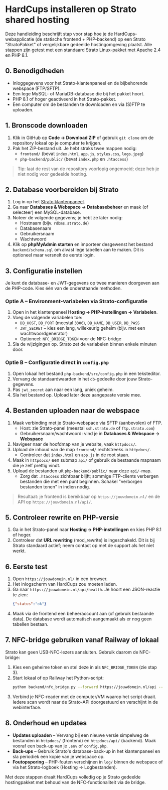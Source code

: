 # HardCups installeren op Strato shared hosting

Deze handleiding beschrijft stap voor stap hoe je de HardCups-webapplicatie
(de statische frontend + PHP-backend) op een Strato "StratoPakket" of vergelijkbare
gedeelde hostingomgeving plaatst. Alle stappen zijn getest met een standaard
Strato Linux-pakket met Apache 2.4 en PHP 8.1.

## 0. Benodigdheden

* Inloggegevens voor het Strato-klantenpaneel en de bijbehorende webspace (FTP/SFTP).
* Een lege MySQL- of MariaDB-database die bij het pakket hoort.
* PHP 8.1 of hoger geactiveerd in het Strato-pakket.
* Een computer om de bestanden te downloaden en via (S)FTP te uploaden.

## 1. Bronscode downloaden

1. Klik in GitHub op **Code → Download ZIP** of gebruik `git clone` om de
   repository lokaal op je computer te krijgen.
2. Pak het ZIP-bestand uit. Je hebt straks twee mappen nodig:
   * `frontend/` (bevat `index.html`, `app.js`, `styles.css`, `logo.jpeg`)
   * `php-backend/public/` (bevat `index.php` en `.htaccess`)

> Tip: laat de rest van de repository voorlopig ongemoeid; deze heb je niet nodig
> voor gedeelde hosting.

## 2. Database voorbereiden bij Strato

1. Log in op het [Strato klantenpaneel](https://www.strato.nl/login/).
2. Ga naar **Databases & Webspace → Databasebeheer** en maak (of selecteer)
   een MySQL-database.
3. Noteer de volgende gegevens; je hebt ze later nodig:
   * Hostnaam (bijv. `rdbms.strato.de`)
   * Databasenaam
   * Gebruikersnaam
   * Wachtwoord
4. Klik op **phpMyAdmin starten** en importeer desgewenst het bestand
   `backend/schema.sql` om alvast lege tabellen aan te maken. Dit is optioneel
   maar versnelt de eerste login.

## 3. Configuratie instellen

Je kunt de database- en JWT-gegevens op twee manieren doorgeven aan de PHP-code.
Kies één van de onderstaande methoden.

### Optie A – Environment-variabelen via Strato-configuratie

1. Open in het klantenpaneel **Hosting → PHP-instellingen → Variabelen**.
2. Voeg de volgende variabelen toe:
   * `DB_HOST`, `DB_PORT` (meestal `3306`), `DB_NAME`, `DB_USER`, `DB_PASS`
   * `JWT_SECRET` – kies een lang, willekeurig geheim (bijv. met een
     wachtwoordgenerator)
   * Optioneel: `NFC_BRIDGE_TOKEN` voor de NFC-bridge
3. Sla de wijzigingen op. Strato zet de variabelen binnen enkele minuten door.

### Optie B – Configuratie direct in `config.php`

1. Open lokaal het bestand `php-backend/src/config.php` in een teksteditor.
2. Vervang de standaardwaarden in het `db`-gedeelte door jouw Strato-gegevens.
3. Pas `jwt_secret` aan naar een lang, uniek geheim.
4. Sla het bestand op. Upload later deze aangepaste versie mee.

## 4. Bestanden uploaden naar de webspace

1. Maak verbinding met je Strato-webspace via SFTP (aanbevolen) of FTP.
   * Host: zie Strato-panel (meestal `ssh.strato.de` of `ftp.strato.com`)
   * Gebruikersnaam/wachtwoord: vind je in **Databases & Webspace → Webspace**
2. Navigeer naar de hoofdmap van je website, vaak `httpdocs/`.
3. Upload de inhoud van de map `frontend/` rechtstreeks in `httpdocs/`.
   * Controleer dat `index.html` en `app.js` in de root staan.
4. Maak in `httpdocs/` een submap `api/` of gebruik de bestaande mapnaam die
   je zelf prettig vindt.
5. Upload de bestanden uit `php-backend/public/` naar deze `api/`-map.
   * Zorg dat `.htaccess` zichtbaar blijft; sommige FTP-clients verbergen
     bestanden die met een punt beginnen. Schakel "verborgen bestanden tonen"
     in indien nodig.

> Resultaat: je frontend is bereikbaar op `https://jouwdomein.nl/` en de API op
> `https://jouwdomein.nl/api/`.

## 5. Controleer rewrite en PHP-versie

1. Ga in het Strato-panel naar **Hosting → PHP-instellingen** en kies PHP 8.1 of
   hoger.
2. Controleer dat **URL rewriting** (mod_rewrite) is ingeschakeld. Dit is bij
   Strato standaard actief; neem contact op met de support als het niet werkt.

## 6. Eerste test

1. Open `https://jouwdomein.nl/` in een browser.
2. Het inlogscherm van HardCups zou moeten laden.
3. Ga naar `https://jouwdomein.nl/api/health`. Je hoort een JSON-reactie te zien:
   ```json
   {"status":"ok"}
   ```
4. Maak via de frontend een beheeraccount aan (of gebruik bestaande data). De
   database wordt automatisch aangemaakt als er nog geen tabellen bestaan.

## 7. NFC-bridge gebruiken vanaf Railway of lokaal

Strato kan geen USB-NFC-lezers aansluiten. Gebruik daarom de NFC-bridge:

1. Kies een geheime token en stel deze in als `NFC_BRIDGE_TOKEN` (zie stap 3).
2. Start lokaal of op Railway het Python-script:
   ```bash
   python backend/nfc_bridge.py --forward https://jouwdomein.nl/api --token <jouw-token>
   ```
3. Verbind je NFC-reader met de computer/VM waarop het script draait. Iedere scan
   wordt naar de Strato-API doorgestuurd en verschijnt in de webinterface.

## 8. Onderhoud en updates

* **Updates uploaden** – Vervang bij een nieuwe versie simpelweg de bestanden in
  `httpdocs/` (frontend) en `httpdocs/api/` (backend). Maak vooraf een back-up van
  je `.env` of `config.php`.
* **Back-ups** – Gebruik Strato's database-back-up in het klantenpaneel en sla
  periodiek een kopie van je webspace op.
* **Foutopsporing** – PHP-fouten verschijnen in `log/` binnen de webspace of via
  het Strato-logboek (Hosting → Logbestanden).

Met deze stappen draait HardCups volledig op je Strato gedeelde hostingpakket met
behoud van de NFC-functionaliteit via de bridge.
